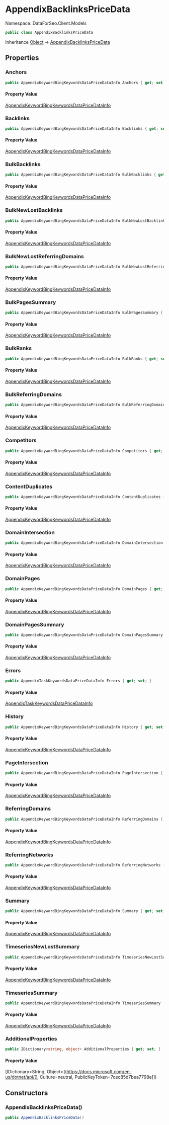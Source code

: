 # AppendixBacklinksPriceData

Namespace: DataForSeo.Client.Models

```csharp
public class AppendixBacklinksPriceData
```

Inheritance [Object](https://docs.microsoft.com/en-us/dotnet/api/Object) → [AppendixBacklinksPriceData](./AppendixBacklinksPriceData.md)

## Properties

### **Anchors**

```csharp
public AppendixKeywordBingKeywordsDataPriceDataInfo Anchors { get; set; }
```

#### Property Value

[AppendixKeywordBingKeywordsDataPriceDataInfo](./AppendixKeywordBingKeywordsDataPriceDataInfo.md)<br>

### **Backlinks**

```csharp
public AppendixKeywordBingKeywordsDataPriceDataInfo Backlinks { get; set; }
```

#### Property Value

[AppendixKeywordBingKeywordsDataPriceDataInfo](./AppendixKeywordBingKeywordsDataPriceDataInfo.md)<br>

### **BulkBacklinks**

```csharp
public AppendixKeywordBingKeywordsDataPriceDataInfo BulkBacklinks { get; set; }
```

#### Property Value

[AppendixKeywordBingKeywordsDataPriceDataInfo](./AppendixKeywordBingKeywordsDataPriceDataInfo.md)<br>

### **BulkNewLostBacklinks**

```csharp
public AppendixKeywordBingKeywordsDataPriceDataInfo BulkNewLostBacklinks { get; set; }
```

#### Property Value

[AppendixKeywordBingKeywordsDataPriceDataInfo](./AppendixKeywordBingKeywordsDataPriceDataInfo.md)<br>

### **BulkNewLostReferringDomains**

```csharp
public AppendixKeywordBingKeywordsDataPriceDataInfo BulkNewLostReferringDomains { get; set; }
```

#### Property Value

[AppendixKeywordBingKeywordsDataPriceDataInfo](./AppendixKeywordBingKeywordsDataPriceDataInfo.md)<br>

### **BulkPagesSummary**

```csharp
public AppendixKeywordBingKeywordsDataPriceDataInfo BulkPagesSummary { get; set; }
```

#### Property Value

[AppendixKeywordBingKeywordsDataPriceDataInfo](./AppendixKeywordBingKeywordsDataPriceDataInfo.md)<br>

### **BulkRanks**

```csharp
public AppendixKeywordBingKeywordsDataPriceDataInfo BulkRanks { get; set; }
```

#### Property Value

[AppendixKeywordBingKeywordsDataPriceDataInfo](./AppendixKeywordBingKeywordsDataPriceDataInfo.md)<br>

### **BulkReferringDomains**

```csharp
public AppendixKeywordBingKeywordsDataPriceDataInfo BulkReferringDomains { get; set; }
```

#### Property Value

[AppendixKeywordBingKeywordsDataPriceDataInfo](./AppendixKeywordBingKeywordsDataPriceDataInfo.md)<br>

### **Competitors**

```csharp
public AppendixKeywordBingKeywordsDataPriceDataInfo Competitors { get; set; }
```

#### Property Value

[AppendixKeywordBingKeywordsDataPriceDataInfo](./AppendixKeywordBingKeywordsDataPriceDataInfo.md)<br>

### **ContentDuplicates**

```csharp
public AppendixKeywordBingKeywordsDataPriceDataInfo ContentDuplicates { get; set; }
```

#### Property Value

[AppendixKeywordBingKeywordsDataPriceDataInfo](./AppendixKeywordBingKeywordsDataPriceDataInfo.md)<br>

### **DomainIntersection**

```csharp
public AppendixKeywordBingKeywordsDataPriceDataInfo DomainIntersection { get; set; }
```

#### Property Value

[AppendixKeywordBingKeywordsDataPriceDataInfo](./AppendixKeywordBingKeywordsDataPriceDataInfo.md)<br>

### **DomainPages**

```csharp
public AppendixKeywordBingKeywordsDataPriceDataInfo DomainPages { get; set; }
```

#### Property Value

[AppendixKeywordBingKeywordsDataPriceDataInfo](./AppendixKeywordBingKeywordsDataPriceDataInfo.md)<br>

### **DomainPagesSummary**

```csharp
public AppendixKeywordBingKeywordsDataPriceDataInfo DomainPagesSummary { get; set; }
```

#### Property Value

[AppendixKeywordBingKeywordsDataPriceDataInfo](./AppendixKeywordBingKeywordsDataPriceDataInfo.md)<br>

### **Errors**

```csharp
public AppendixTaskKeywordsDataPriceDataInfo Errors { get; set; }
```

#### Property Value

[AppendixTaskKeywordsDataPriceDataInfo](./AppendixTaskKeywordsDataPriceDataInfo.md)<br>

### **History**

```csharp
public AppendixKeywordBingKeywordsDataPriceDataInfo History { get; set; }
```

#### Property Value

[AppendixKeywordBingKeywordsDataPriceDataInfo](./AppendixKeywordBingKeywordsDataPriceDataInfo.md)<br>

### **PageIntersection**

```csharp
public AppendixKeywordBingKeywordsDataPriceDataInfo PageIntersection { get; set; }
```

#### Property Value

[AppendixKeywordBingKeywordsDataPriceDataInfo](./AppendixKeywordBingKeywordsDataPriceDataInfo.md)<br>

### **ReferringDomains**

```csharp
public AppendixKeywordBingKeywordsDataPriceDataInfo ReferringDomains { get; set; }
```

#### Property Value

[AppendixKeywordBingKeywordsDataPriceDataInfo](./AppendixKeywordBingKeywordsDataPriceDataInfo.md)<br>

### **ReferringNetworks**

```csharp
public AppendixKeywordBingKeywordsDataPriceDataInfo ReferringNetworks { get; set; }
```

#### Property Value

[AppendixKeywordBingKeywordsDataPriceDataInfo](./AppendixKeywordBingKeywordsDataPriceDataInfo.md)<br>

### **Summary**

```csharp
public AppendixKeywordBingKeywordsDataPriceDataInfo Summary { get; set; }
```

#### Property Value

[AppendixKeywordBingKeywordsDataPriceDataInfo](./AppendixKeywordBingKeywordsDataPriceDataInfo.md)<br>

### **TimeseriesNewLostSummary**

```csharp
public AppendixKeywordBingKeywordsDataPriceDataInfo TimeseriesNewLostSummary { get; set; }
```

#### Property Value

[AppendixKeywordBingKeywordsDataPriceDataInfo](./AppendixKeywordBingKeywordsDataPriceDataInfo.md)<br>

### **TimeseriesSummary**

```csharp
public AppendixKeywordBingKeywordsDataPriceDataInfo TimeseriesSummary { get; set; }
```

#### Property Value

[AppendixKeywordBingKeywordsDataPriceDataInfo](./AppendixKeywordBingKeywordsDataPriceDataInfo.md)<br>

### **AdditionalProperties**

```csharp
public IDictionary<string, object> AdditionalProperties { get; set; }
```

#### Property Value

[IDictionary&lt;String, Object&gt;](https://docs.microsoft.com/en-us/dotnet/api/0, Culture=neutral, PublicKeyToken=7cec85d7bea7798e]])<br>

## Constructors

### **AppendixBacklinksPriceData()**

```csharp
public AppendixBacklinksPriceData()
```
